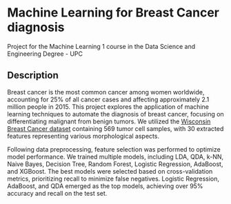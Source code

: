 # Machine Learning for Breast Cancer diagnosis
Project for the Machine Learning 1 course in the Data Science and Engineering Degree - UPC

## Description
Breast cancer is the most common cancer among women worldwide, accounting for 25% of all cancer cases and affecting approximately 2.1 million people in 2015. This project explores the application of machine learning techniques to automate the diagnosis of breast cancer, focusing on differentiating malignant from benign tumors. We utilized the [Wisconsin Breast Cancer dataset](httpsarchive.ics.uci.edudataset17breast+cancer+wisconsin+diagnostic) containing 569 tumor cell samples, with 30 extracted features representing various morphological aspects.

Following data preprocessing, feature selection was performed to optimize model performance. We trained multiple models, including LDA, QDA, k-NN, Naive Bayes, Decision Tree, Random Forest, Logistic Regression, AdaBoost, and XGBoost. The best models were selected based on cross-validation metrics, prioritizing recall to minimize false negatives. Logistic Regression, AdaBoost, and QDA emerged as the top models, achieving over 95% accuracy and recall on the test set.
